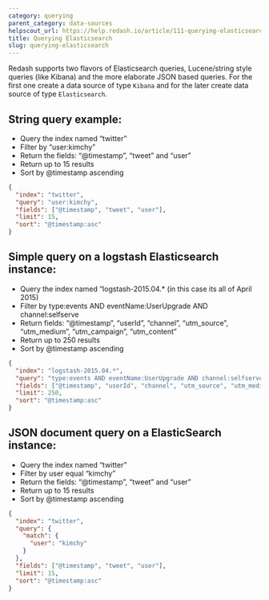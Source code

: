 ```yaml
---
category: querying
parent_category: data-sources
helpscout_url: https://help.redash.io/article/111-querying-elasticsearch
title: Querying Elasticsearch
slug: querying-elasticsearch
---
```

Redash supports two flavors of Elasticsearch queries, Lucene/string style
queries (like Kibana) and the more elaborate JSON based queries. For the first
one create a data source of type  `Kibana` and for the later create data
source of type `Elasticsearch`.

## String query example:

* Query the index named “twitter”
* Filter by “user:kimchy”
* Return the fields: “@timestamp”, “tweet” and “user”
* Return up to 15 results
* Sort by @timestamp ascending


```json
{
  "index": "twitter",
  "query": "user:kimchy",
  "fields": ["@timestamp", "tweet", "user"],
  "limit": 15,
  "sort": "@timestamp:asc"
}
```
    

## Simple query on a logstash Elasticsearch instance:

  * Query the index named “logstash-2015.04.* (in this case its all of April 2015)
  * Filter by type:events AND eventName:UserUpgrade AND channel:selfserve
  * Return fields: “@timestamp”, “userId”, “channel”, “utm_source”, “utm_medium”, “utm_campaign”, “utm_content”
  * Return up to 250 results
  * Sort by @timestamp ascending

    
```json    
{
  "index": "logstash-2015.04.*",
  "query": "type:events AND eventName:UserUpgrade AND channel:selfserve",
  "fields": ["@timestamp", "userId", "channel", "utm_source", "utm_medium", "utm_campaign", "utm_content"],
  "limit": 250,
  "sort": "@timestamp:asc"
}
```

## JSON document query on a ElasticSearch instance:

  * Query the index named “twitter”
  * Filter by user equal “kimchy”
  * Return the fields: “@timestamp”, “tweet” and “user”
  * Return up to 15 results
  * Sort by @timestamp ascending
    
```json    
{
  "index": "twitter",
  "query": {
    "match": {
      "user": "kimchy"
    }
  },
  "fields": ["@timestamp", "tweet", "user"],
  "limit": 15,
  "sort": "@timestamp:asc"
}
```
    

